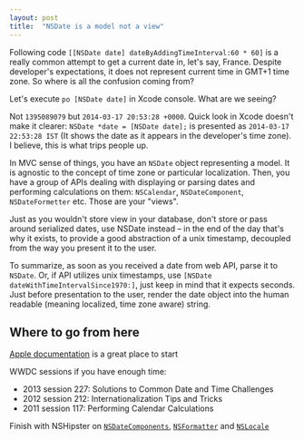```yaml
---
layout: post
title:  "NSDate is a model not a view"
---
```


Following code `[[NSDate date] dateByAddingTimeInterval:60 * 60]` is a really common attempt to get a current date in, let's say, France. Despite developer's expectations, it does not represent current time in GMT+1 time zone. So where is all the confusion coming from?

Let's execute `po [NSDate date]` in Xcode console. What are we seeing?

Not `1395089079` but `2014-03-17 20:53:28 +0000`. Quick look in Xcode doesn't make it clearer: `NSDate *date = [NSDate date];` is presented as `2014-03-17 22:53:28 IST` (It shows the date as it appears in the developer's time zone). I believe, this is what trips people up.

In MVC sense of things, you have an `NSDate` object representing a model. It is agnostic to the concept of time zone or particular localization. Then, you have a group of APIs dealing with displaying or parsing dates and performing calculations on them: `NSCalendar`, `NSDateComponent`, `NSDateFormetter` etc. Those are your "views".

Just as you wouldn't store view in your database, don't store or pass around serialized dates, use NSDate instead – in the end of the day that's why it exists, to provide a good abstraction of a unix timestamp, decoupled from the way you present it to the user.

To summarize, as soon as you received a date from web API, parse it to `NSDate`. Or, if API utilizes unix timestamps, use `[NSDate dateWithTimeIntervalSince1970:]`, just keep in mind that it expects seconds. Just before presentation to the user, render the date object into the human readable (meaning localized, time zone aware) string.

## Where to go from here

[Apple documentation](https://developer.apple.com/library/ios/documentation/Cocoa/Conceptual/DatesAndTimes/Articles/dtCalendars.html) is a great place to start

WWDC sessions if you have enough time:

* 2013 session 227: Solutions to Common Date and Time Challenges
* 2012 session 212: Internationalization Tips and Tricks
* 2011 session 117: Performing Calendar Calculations

Finish with NSHipster on [`NSDateComponents`](http://nshipster.com/nsdatecomponents/), [`NSFormatter`](http://nshipster.com/nsformatter/) and [`NSLocale`](http://nshipster.com/nslocale/)
